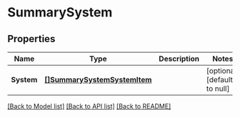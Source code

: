# SummarySystem

## Properties
Name | Type | Description | Notes
------------ | ------------- | ------------- | -------------
**System** | [**[]SummarySystemSystemItem**](SummarySystemSystemItem.md) |  | [optional] [default to null]

[[Back to Model list]](../README.md#documentation-for-models) [[Back to API list]](../README.md#documentation-for-api-endpoints) [[Back to README]](../README.md)


